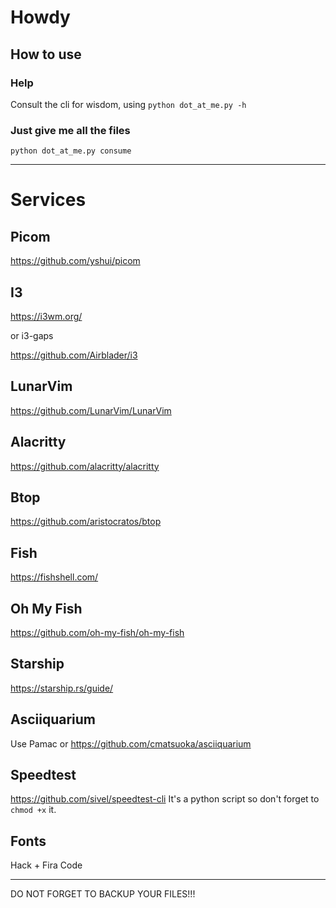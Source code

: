 # Howdy

## How to use

### Help
Consult the cli for wisdom, using ```python dot_at_me.py -h```

### Just give me all the files
```python dot_at_me.py consume```

---

# Services

## Picom
https://github.com/yshui/picom

## I3
https://i3wm.org/

or i3-gaps

https://github.com/Airblader/i3

## LunarVim
https://github.com/LunarVim/LunarVim

## Alacritty
https://github.com/alacritty/alacritty

## Btop
https://github.com/aristocratos/btop

## Fish
https://fishshell.com/

## Oh My Fish
https://github.com/oh-my-fish/oh-my-fish

## Starship
https://starship.rs/guide/

## Asciiquarium
Use Pamac or https://github.com/cmatsuoka/asciiquarium

## Speedtest
https://github.com/sivel/speedtest-cli
It's a python script so don't forget to `chmod +x` it.

## Fonts
Hack + Fira Code

---

DO NOT FORGET TO BACKUP YOUR FILES!!!
